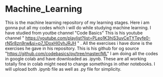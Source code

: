 # Machine_Learning
This is the machine learning repository of my learning stages. Here i am gonna put all my codes which i will do while studying machine learning. I have studied from youtbe channel "Code Basics" This is his youtube channel " https://youtube.com/playlist?list=PLeo1K3hjS3uvCeTYTeyfe0-rN5r8zn9rw&si=p7_1DoxHl0yhJRJH " . All the exercises i have done is the exercises he gave in his repository. 
This is his github for og source  "https://github.com/codebasics/py/tree/master/ML" 
I am doing all the codes in google colab and have downloaded as .ipynb. These are all working totally fine in colab might need to change somethings in other notebooks. I will upload both .ipynb file as well as .py file for simplicity. 
